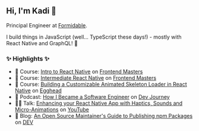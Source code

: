 ## Hi, I'm Kadi 👋

Principal Engineer at [Formidable](https://formidable.com/).

I build things in JavaScript (well... TypeScript these days!) - mostly with React Native and GraphQL! 💚

### ✨ Highlights ✨
- 📖 Course: [Intro to React Native](https://frontendmasters.com/courses/react-native-v2/) on [Frontend Masters](https://frontendmasters.com/)
- 📖 Course: [Intermediate React Native](https://frontendmasters.com/courses/intermediate-react-native/) on [Frontend Masters](https://frontendmasters.com/)
- 📖 Course: [Building a Customizable Animated Skeleton Loader in React Native](https://egghead.io/courses/building-a-customizable-animated-skeleton-loader-in-react-native-51f6231d) on [Egghead](https://egghead.io/)
- 🎤 Podcast: [How I Became a Software Engineer](https://devjourney.info/Guests/170-KadiKraman.html) on [Dev Journey](https://devjourney.info/)
- 👩‍💻 Talk: [Enhancing your React Native App with Haptics, Sounds and Micro-Animations](https://www.youtube.com/watch?v=hDGASxkKEXE) on [YouTube](https://www.youtube.com/channel/UCaMBBYKzkQBbMPH7jp5QSew)
- 📝 Blog: [An Open Source Maintainer's Guide to Publishing npm Packages](https://dev.to/kadikraman/an-open-source-maintainer-s-guide-to-publishing-npm-packages-1218) on [DEV](https://dev.to/)

